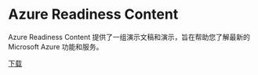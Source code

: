 ﻿<div>
<h1>Azure Readiness Content</h1>
<p>Azure Readiness Content 提供了一组演示文稿和演示，旨在帮助您了解最新的 Microsoft Azure 功能和服务。</p>
<p><a href="http://go.microsoft.com/fwlink/p/?LinkId=331133" class="solution-cta-link light-font arrowbtn green">下载</a></p>
</div>
<!--HONumber=41-->
